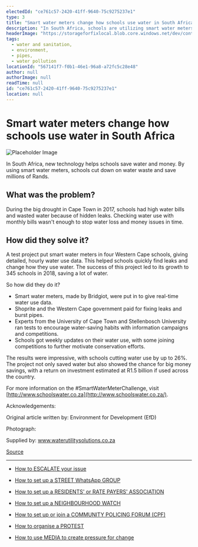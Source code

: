 ```yaml
---
electedId: "ce761c57-2420-41ff-9640-75c9275237e1"
type: 3
title: "Smart water meters change how schools use water in South Africa"
description: "In South Africa, schools are utilizing smart water meters to significantly reduce water waste and save money. This innovative technology has led to a remarkable decrease in water usage, with schools cutting consumption by up to 26% and potentially saving billions if implemented nationwide."
headerImage: "https://storageforfixlocal.blob.core.windows.net/dev/content/ce761c57-2420-41ff-9640-75c9275237e1/images/ce761c57-2420-41ff-9640-75c9275237e1.webp"
tags:
  - water and sanitation,
  - environment,
  - pipes,
  - water pollution
locationId: "567141f7-f0b1-46e1-96a8-a72fc5c28e48"
author: null
authorImage: null
readTime: null
id: "ce761c57-2420-41ff-9640-75c9275237e1"
location: null
---
```


# Smart water meters change how schools use water in South Africa
![Placeholder Image](https://storageforfixlocal.blob.core.windows.net/dev/content/ce761c57-2420-41ff-9640-75c9275237e1/images/ce761c57-2420-41ff-9640-75c9275237e1.webp)


In South Africa, new technology helps schools save water and money. By using smart water meters, schools cut down on water waste and save millions of Rands.


## What was the problem?
During the big drought in Cape Town in 2017, schools had high water bills and wasted water because of hidden leaks. Checking water use with monthly bills wasn't enough to stop water loss and money issues in time.


## How did they solve it?
A test project put smart water meters in four Western Cape schools, giving detailed, hourly water use data. This helped schools quickly find leaks and change how they use water. The success of this project led to its growth to 345 schools in 2018, saving a lot of water.

So how did they do it?
- Smart water meters, made by Bridgiot, were put in to give real-time water use data.
- Shoprite and the Western Cape government paid for fixing leaks and burst pipes.
- Experts from the University of Cape Town and Stellenbosch University ran tests to encourage water-saving habits with information campaigns and competitions.
- Schools got weekly updates on their water use, with some joining competitions to further motivate conservation efforts.

The results were impressive, with schools cutting water use by up to 26%. The project not only saved water but also showed the chance for big money savings, with a return on investment estimated at R1.5 billion if used across the country.

For more information on the #SmartWaterMeterChallenge, visit [http://www.schoolswater.co.za](http://www.schoolswater.co.za/).

Acknowledgements:

Original article written by: Environment for Development (EfD)

Photograph:

Supplied by: www.waterutilitysolutions.co.za

[Source](https://www.efdinitiative.org/news/smart-water-meters-south-african-schools-drive-down-water-wastage-saving-millions-rands)
        
        
    
---

- [How to ESCALATE your issue](/content/5c82dc08-0baf-410a-8de9-f7959a4beb3d/)

- [How to set up a STREET WhatsApp GROUP](/content/d6dea590-a527-494e-a551-c338f3bac46b/)
- [How to set up a RESIDENTS' or RATE PAYERS' ASSOCIATION](/content/70f67bab-f596-433f-9f13-f6545cff700e/)
- [How to set up a NEIGHBOURHOOD WATCH](/content/475ff4fc-c8c6-4c0c-a454-6f6dc42c6ce8/)
- [How to set up or join a COMMUNITY POLICING FORUM (CPF)](/content/475ff4fc-c8c6-4c0c-a454-6f6dc42c6ce8/)
- [How to organise a PROTEST](/content/2b41cb77-77fb-4bea-a4e5-f440b207a253/)
- [How to use MEDIA to create pressure for change](/content/c13796b6-860b-4830-ba7f-c0113cf9daae/)